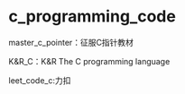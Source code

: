 # c_programming_code

master_c_pointer：征服C指针教材

K&R_C：K&R The C programming language

leet_code_c:力扣

